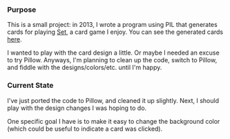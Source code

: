 ### Purpose
This is a small project: in 2013, I wrote a program using PIL that generates
cards for playing [Set](https://en.wikipedia.org/wiki/Set_%28game%29), a
card game I enjoy. You can see the generated cards
[here](https://www.ma.utexas.edu/users/a.debray/cards/).

I wanted to play with the card design a little. Or maybe I needed an excuse
to try Pillow. Anyways, I'm planning to clean up the code, switch to
Pillow, and fiddle with the designs/colors/etc. until I'm happy.

### Current State
I've just ported the code to Pillow, and cleaned it up slightly. Next,
I should play with the design changes I was hoping to do.

One specific goal I have is to make it easy to change the background color
(which could be useful to indicate a card was clicked).
